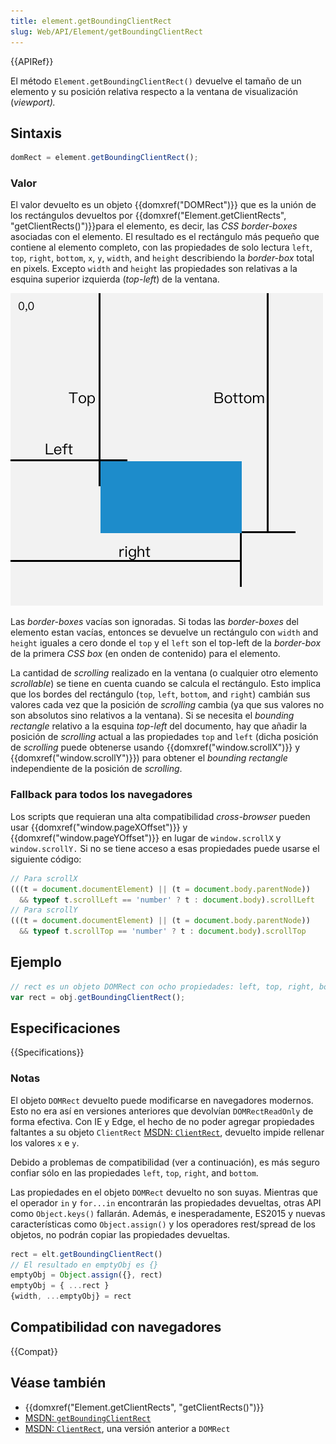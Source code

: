 ```yaml
---
title: element.getBoundingClientRect
slug: Web/API/Element/getBoundingClientRect
---
```


{{APIRef}}

El método `Element.getBoundingClientRect()` devuelve el tamaño de un elemento y su posición relativa respecto a la ventana de visualización (_viewport)._

## Sintaxis

```js
domRect = element.getBoundingClientRect();
```

### Valor

El valor devuelto es un objeto {{domxref("DOMRect")}} que es la unión de los rectángulos devueltos por {{domxref("Element.getClientRects", "getClientRects()")}}para el elemento, es decir, las _CSS border-boxes_ asociadas con el elemento. El resultado es el rectángulo más pequeño que contiene al elemento completo, con las propiedades de solo lectura `left`, `top`, `right`, `bottom`, `x`, `y`, `width`, and `height` describiendo la _border-box_ total en pixels. Excepto `width` and `height` las propiedades son relativas a la esquina superior izquierda (_top-left_) de la ventana.

![Explicación de los valores DOMRect](rect.png)

Las _border-boxes_ vacías son ignoradas. Si todas las _border-boxes_ del elemento estan vacías, entonces se devuelve un rectángulo con `width` and `height` iguales a cero donde el `top` y el `left` son el top-left de la _border-box_ de la primera _CSS box_ (en onden de contenido) para el elemento.

La cantidad de _scrolling_ realizado en la ventana (o cualquier otro elemento _scrollable_) se tiene en cuenta cuando se calcula el rectángulo. Esto implica que los bordes del rectángulo (`top`, `left`, `bottom`, and `right`) cambián sus valores cada vez que la posición de _scrolling_ cambia (ya que sus valores no son absolutos sino relativos a la ventana). Si se necesita el _bounding rectangle_ relativo a la esquina _top-left_ del documento, hay que añadir la posición de _scrolling_ actual a las propiedades `top` and `left` (dicha posición de _scrolling_ puede obtenerse usando {{domxref("window.scrollX")}} y {{domxref("window.scrollY")}}) para obtener el _bounding rectangle_ independiente de la posición de _scrolling_.

### Fallback para todos los navegadores

Los scripts que requieran una alta compatibilidad _cross-browser_ pueden usar {{domxref("window.pageXOffset")}} y {{domxref("window.pageYOffset")}} en lugar de `window.scrollX` y `window.scrollY.` Si no se tiene acceso a esas propiedades puede usarse el siguiente código:

```js
// Para scrollX
(((t = document.documentElement) || (t = document.body.parentNode))
  && typeof t.scrollLeft == 'number' ? t : document.body).scrollLeft
// Para scrollY
(((t = document.documentElement) || (t = document.body.parentNode))
  && typeof t.scrollTop == 'number' ? t : document.body).scrollTop
```

## Ejemplo

```js
// rect es un objeto DOMRect con ocho propiedades: left, top, right, bottom, x, y, width, height
var rect = obj.getBoundingClientRect();
```

## Especificaciones

{{Specifications}}

### Notas

El objeto `DOMRect` devuelto puede modificarse en navegadores modernos. Esto no era así en versiones anteriores que devolvían `DOMRectReadOnly` de forma efectiva. Con IE y Edge, el hecho de no poder agregar propiedades faltantes a su objeto `ClientRect` [MSDN: `ClientRect`](<https://msdn.microsoft.com/en-us/library/hh826029(VS.85).aspx>), devuelto impide rellenar los valores `x` e `y`.

Debido a problemas de compatibilidad (ver a continuación), es más seguro confiar sólo en las propiedades `left`, `top`, `right`, and `bottom`.

Las propiedades en el objeto `DOMRect` devuelto no son suyas. Mientras que el operador `in` y `for...in` encontrarán las propiedades devueltas, otras API como `Object.keys()` fallarán. Además, e inesperadamente, ES2015 y nuevas características como `Object.assign()` y los operadores rest/spread de los objetos, no podrán copiar las propiedades devueltas.

```js
rect = elt.getBoundingClientRect()
// El resultado en emptyObj es {}
emptyObj = Object.assign({}, rect)
emptyObj = { ...rect }
{width, ...emptyObj} = rect
```

## Compatibilidad con navegadores

{{Compat}}

## Véase también

- {{domxref("Element.getClientRects", "getClientRects()")}}
- [MSDN: `getBoundingClientRect`](<https://msdn.microsoft.com/en-us/library/ms536433(VS.85).aspx>)
- [MSDN: `ClientRect`](<https://msdn.microsoft.com/en-us/library/hh826029(VS.85).aspx>), una versión anterior a `DOMRect`
